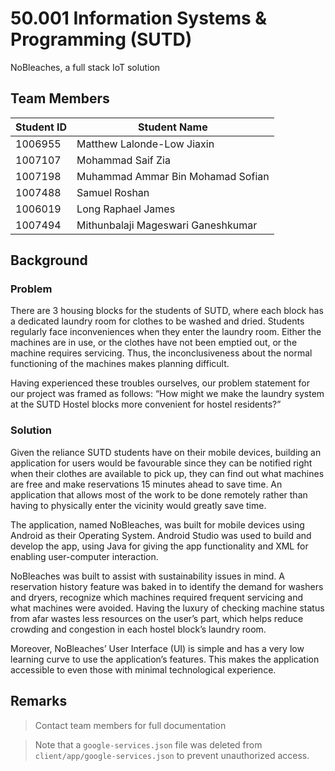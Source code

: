 # 50.001 Information Systems & Programming (SUTD)
NoBleaches, a full stack IoT solution

## Team Members

| Student ID | Student Name                       |
|------------|------------------------------------|
| 1006955    | Matthew Lalonde-Low Jiaxin         |
| 1007107    | Mohammad Saif Zia                  |
| 1007198    | Muhammad Ammar Bin Mohamad Sofian  |
| 1007488    | Samuel Roshan                      |
| 1006019    | Long Raphael James                 |
| 1007494    | Mithunbalaji Mageswari Ganeshkumar |

## Background

### Problem

There are 3 housing blocks for the students of SUTD, where each block has a dedicated laundry room for clothes to be washed and dried. Students regularly face inconveniences when they enter the laundry room. Either the machines are in use, or the clothes have not been emptied out, or the machine requires servicing. Thus, the inconclusiveness about the normal functioning of the machines makes planning difficult.

Having experienced these troubles ourselves, our problem statement for our project was framed as follows: “How might we make the laundry system at the SUTD Hostel blocks more convenient for hostel residents?”

### Solution

Given the reliance SUTD students have on their mobile devices, building an application for users would be favourable since they can be notified right when their clothes are available to pick up, they can find out what machines are free and make reservations 15 minutes ahead to save time. An application that allows most of the work to be done remotely rather than having to physically enter the vicinity would greatly save time.  

The application, named NoBleaches, was built for mobile devices using Android as their Operating System. Android Studio was used to build and develop the app, using Java for giving the app functionality and XML for enabling user-computer interaction. 

NoBleaches was built to assist with sustainability issues in mind. A reservation history feature was baked in to identify the demand for washers and dryers, recognize which machines required frequent servicing and what machines were avoided. Having the luxury of checking machine status from afar wastes less resources on the user’s part, which helps reduce crowding and congestion in each hostel block’s laundry room. 

Moreover, NoBleaches’ User Interface (UI) is simple and has a very low learning curve to use the application’s features. This makes the application accessible to even those with minimal technological experience. 

## Remarks

> Contact team members for full documentation

> Note that a ``google-services.json`` file was deleted from ``client/app/google-services.json`` to prevent unauthorized access.